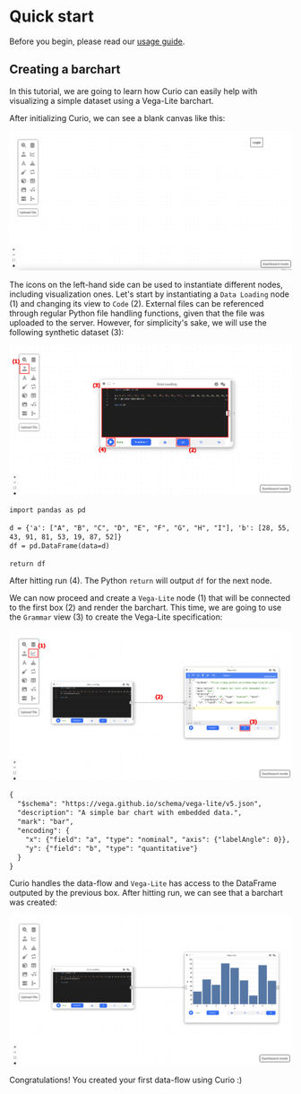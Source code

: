# Quick start

Before you begin, please read our [usage guide](USAGE.md).

## Creating a barchart

In this tutorial, we are going to learn how Curio can easily help with visualizing a simple dataset using a Vega-Lite barchart. 

After initializing Curio, we can see a blank canvas like this:

![Blank canvas](images/blank.png?raw=true)

The icons on the left-hand side can be used to instantiate different nodes, including visualization ones. Let's start by instantiating a `Data Loading` node (1) and changing its view to `Code` (2). External files can be referenced through regular Python file handling functions, given that the file was uploaded to the server. However, for simplicity's sake, we will use the following synthetic dataset (3):

![Data loading](images/data_loading.png?raw=true)

```console
import pandas as pd

d = {'a': ["A", "B", "C", "D", "E", "F", "G", "H", "I"], 'b': [28, 55, 43, 91, 81, 53, 19, 87, 52]}
df = pd.DataFrame(data=d)

return df
```

After hitting run (4). The Python `return` will output `df` for the next node.

We can now proceed and create a `Vega-Lite` node (1) that will be connected to the first box (2) and render the barchart. This time, we are going to use the `Grammar` view (3) to create the Vega-Lite specification:

![Vega lite](images/vega_lite.png?raw=true)

```console
{
  "$schema": "https://vega.github.io/schema/vega-lite/v5.json",
  "description": "A simple bar chart with embedded data.",
  "mark": "bar",
  "encoding": {
    "x": {"field": "a", "type": "nominal", "axis": {"labelAngle": 0}},
    "y": {"field": "b", "type": "quantitative"}
  }
}
```

Curio handles the data-flow and `Vega-Lite` has access to the DataFrame outputed by the previous box. After hitting run, we can see that a barchart was created:

![Final result](images/final_result.png?raw=true)

Congratulations! You created your first data-flow using Curio :)

